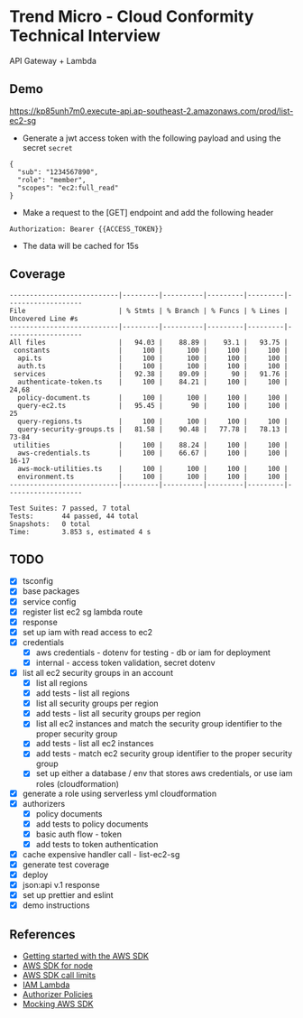 # Trend Micro - Cloud Conformity Technical Interview

API Gateway + Lambda

## Demo

https://kp85unh7m0.execute-api.ap-southeast-2.amazonaws.com/prod/list-ec2-sg

- Generate a jwt access token with the following payload and using the secret `secret`

```
{
  "sub": "1234567890",
  "role": "member",
  "scopes": "ec2:full_read"
}
```

- Make a request to the [GET] endpoint and add the following header

```
Authorization: Bearer {{ACCESS_TOKEN}}
```

- The data will be cached for 15s

## Coverage

```
---------------------------|---------|----------|---------|---------|-------------------
File                       | % Stmts | % Branch | % Funcs | % Lines | Uncovered Line #s
---------------------------|---------|----------|---------|---------|-------------------
All files                  |   94.03 |    88.89 |    93.1 |   93.75 |
 constants                 |     100 |      100 |     100 |     100 |
  api.ts                   |     100 |      100 |     100 |     100 |
  auth.ts                  |     100 |      100 |     100 |     100 |
 services                  |   92.38 |    89.09 |      90 |   91.76 |
  authenticate-token.ts    |     100 |    84.21 |     100 |     100 | 24,68
  policy-document.ts       |     100 |      100 |     100 |     100 |
  query-ec2.ts             |   95.45 |       90 |     100 |     100 | 25
  query-regions.ts         |     100 |      100 |     100 |     100 |
  query-security-groups.ts |   81.58 |    90.48 |   77.78 |   78.13 | 73-84
 utilities                 |     100 |    88.24 |     100 |     100 |
  aws-credentials.ts       |     100 |    66.67 |     100 |     100 | 16-17
  aws-mock-utilities.ts    |     100 |      100 |     100 |     100 |
  environment.ts           |     100 |      100 |     100 |     100 |
---------------------------|---------|----------|---------|---------|-------------------

Test Suites: 7 passed, 7 total
Tests:       44 passed, 44 total
Snapshots:   0 total
Time:        3.853 s, estimated 4 s

```

## TODO

- [x] tsconfig
- [x] base packages
- [x] service config
- [x] register list ec2 sg lambda route
- [x] response
- [x] set up iam with read access to ec2
- [x] credentials
  - [x] aws credentials - dotenv for testing - db or iam for deployment
  - [x] internal - access token validation, secret dotenv
- [x] list all ec2 security groups in an account
  - [x] list all regions
  - [x] add tests - list all regions
  - [x] list all security groups per region
  - [x] add tests - list all security groups per region
  - [x] list all ec2 instances and match the security group identifier to the proper security group
  - [x] add tests - list all ec2 instances
  - [x] add tests - match ec2 security group identifier to the proper security group
  - [x] set up either a database / env that stores aws credentials, or use iam roles (cloudformation)
- [x] generate a role using serverless yml cloudformation
- [x] authorizers
  - [x] policy documents
  - [x] add tests to policy documents
  - [x] basic auth flow - token
  - [x] add tests to token authentication
- [x] cache expensive handler call - list-ec2-sg
- [x] generate test coverage
- [x] deploy
- [x] json:api v.1 response
- [x] set up prettier and eslint
- [x] demo instructions

## References

- [Getting started with the AWS SDK](https://docs.amazonaws.cn/en_us/sdk-for-javascript/v2/developer-guide/getting-started-nodejs.html)
- [AWS SDK for node](https://github.com/aws/aws-sdk-js)
- [AWS SDK call limits](https://docs.aws.amazon.com/AWSEC2/latest/APIReference/throttling.html)
- [IAM Lambda](https://docs.aws.amazon.com/apigateway/latest/developerguide/integrating-api-with-aws-services-lambda.html)
- [Authorizer Policies](https://docs.aws.amazon.com/apigateway/latest/developerguide/apigateway-resource-policies-examples.html)
- [Mocking AWS SDK](https://github.com/dwyl/aws-sdk-mock)
